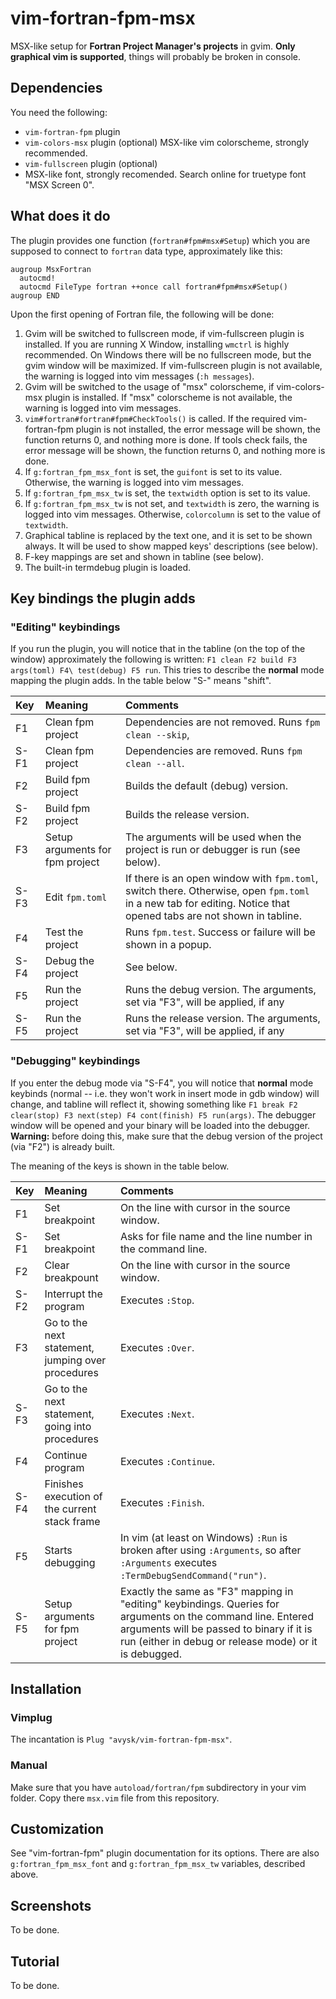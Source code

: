 # vim-fortran-fpm-msx

MSX-like setup for **Fortran Project Manager's projects** in gvim. **Only
graphical vim is supported**, things will probably be broken in console.

## Dependencies

You need the following:

- `vim-fortran-fpm` plugin
- `vim-colors-msx` plugin (optional) MSX-like vim colorscheme, strongly recommended.
- `vim-fullscreen` plugin (optional)
- MSX-like font, strongly recomended. Search online for truetype font "MSX Screen 0".

## What does it do

The plugin provides one function (`fortran#fpm#msx#Setup`) which you are supposed to connect to `fortran` data type, approximately like this:

```vimscrit
augroup MsxFortran
  autocmd!
  autocmd FileType fortran ++once call fortran#fpm#msx#Setup()
augroup END
```

Upon the first opening of Fortran file, the following will be done:

1. Gvim will be switched to fullscreen mode, if vim-fullscreen plugin is installed. If you are running X Window, installing `wmctrl` is highly recommended. On Windows there will be no fullscreen mode, but the gvim window will be maximized. If vim-fullscreen plugin is not available, the warning is logged into vim messages (`:h messages`).
2. Gvim will be switched to the usage of "msx" colorscheme, if vim-colors-msx plugin is installed. If "msx" colorscheme is not available, the warning is logged into vim messages.
3. `vim#fortran#fortran#fpm#CheckTools()` is called. If the required vim-fortran-fpm plugin is not installed, the error message will be shown, the function returns 0, and nothing more is done. If tools check fails, the error message will be shown, the function returns 0, and nothing more is done.
4. If `g:fortran_fpm_msx_font` is set, the `guifont` is set to its value. Otherwise, the warning is logged into vim messages.
5. If `g:fortran_fpm_msx_tw` is set, the `textwidth` option is set to its value.
6. If `g:fortran_fpm_msx_tw` is not set, and `textwidth` is zero, the warning is logged into vim messages. Otherwise, `colorcolumn` is set to the value of `textwidth`.
7. Graphical tabline is replaced by the text one, and it is set to be shown always. It will be used to show mapped keys' descriptions (see below).
8. F-key mappings are set and shown in tabline (see below).
9. The built-in termdebug plugin is loaded.

## Key bindings the plugin adds

### "Editing" keybindings

If you run the plugin, you will notice that in the tabline (on the top of the window) approximately the following is written: `F1 clean F2 build F3 args(toml) F4\ test(debug) F5 run`. This tries to describe the **normal** mode mapping the plugin adds. In the table below "S-" means "shift".

| Key  | Meaning                         | Comments                                                                                                                                                         |
| :--- | :------------------------------ | :--------------------------------------------------------------------------------------------------------------------------------------------------------------- |
| F1   | Clean fpm project               | Dependencies are not removed. Runs `fpm clean --skip`,                                                                                                           |
| S-F1 | Clean fpm project               | Dependencies are removed. Runs `fpm clean --all`.                                                                                                                |
| F2   | Build fpm project               | Builds the default (debug) version.                                                                                                                              |
| S-F2 | Build fpm project               | Builds the release version.                                                                                                                                      |
| F3   | Setup arguments for fpm project | The arguments will be used when the project is run or debugger is run (see below).                                                                               |
| S-F3 | Edit `fpm.toml`                 | If there is an open window with `fpm.toml`, switch there. Otherwise, open `fpm.toml` in a new tab for editing. Notice that opened tabs are not shown in tabline. |
| F4   | Test the project                | Runs `fpm.test`. Success or failure will be shown in a popup.                                                                                                    |
| S-F4 | Debug the project               | See below.                                                                                                                                                       |
| F5   | Run the project                 | Runs the debug version. The arguments, set via "F3", will be applied, if any                                                                                     |
| S-F5 | Run the project                 | Runs the release version. The arguments, set via "F3", will be applied, if any                                                                                   |

### "Debugging" keybindings

If you enter the debug mode via "S-F4", you will notice that **normal** mode keybinds (normal -- i.e. they won't work in insert mode in gdb window) will change, and tabline will reflect it, showing something like `F1 break F2 clear(stop) F3 next(step) F4 cont(finish) F5 run(args)`. The debugger window will be opened and your binary will be loaded into the debugger. **Warning:** before doing this, make sure that the debug version of the project (via "F2") is already built.

The meaning of the keys is shown in the table below.

| Key  | Meaning                                           | Comments                                                                                                                                                                                                           |
| :--- | :------------------------------------------------ | :----------------------------------------------------------------------------------------------------------------------------------------------------------------------------------------------------------------- |
| F1   | Set breakpoint                                    | On the line with cursor in the source window.                                                                                                                                                                      |
| S-F1 | Set breakpoint                                    | Asks for file name and the line number in the command line.                                                                                                                                                        |
| F2   | Clear breakpount                                  | On the line with cursor in the source window.                                                                                                                                                                      |
| S-F2 | Interrupt the program                             | Executes `:Stop`.                                                                                                                                                                                                  |
| F3   | Go to the next statement, jumping over procedures | Executes `:Over`.                                                                                                                                                                                                  |
| S-F3 | Go to the next statement, going into procedures   | Executes `:Next`.                                                                                                                                                                                                  |
| F4   | Continue program                                  | Executes `:Continue`.                                                                                                                                                                                              |
| S-F4 | Finishes execution of the current stack frame     | Executes `:Finish`.                                                                                                                                                                                                |
| F5   | Starts debugging                                  | In vim (at least on Windows) `:Run` is broken after using `:Arguments`, so after `:Arguments` executes `:TermDebugSendCommand("run")`.                                                                             |
| S-F5 | Setup arguments for fpm project                   | Exactly the same as "F3" mapping in "editing" keybindings. Queries for arguments on the command line. Entered arguments will be passed to binary if it is run (either in debug or release mode) or it is debugged. |

## Installation

### Vimplug

The incantation is `Plug "avysk/vim-fortran-fpm-msx"`.

### Manual

Make sure that you have `autoload/fortran/fpm` subdirectory in your vim folder. Copy there `msx.vim` file from this repository.

## Customization

See "vim-fortran-fpm" plugin documentation for its options. There are also `g:fortran_fpm_msx_font` and `g:fortran_fpm_msx_tw` variables, described above.

## Screenshots

To be done.

## Tutorial

To be done.

